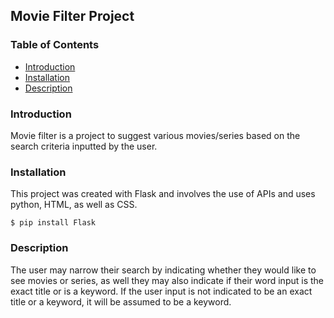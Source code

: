 ## Movie Filter Project

### Table of Contents
* [Introduction](#Introduction)
* [Installation](#Installation)
* [Description](#Description) 

### Introduction
Movie filter is a project to suggest various movies/series based on the search criteria inputted by the user. 

### Installation 
This project was created with Flask and involves the use of APIs and uses python, HTML, as well as CSS.
```
$ pip install Flask
```

### Description
The user may narrow their search by indicating whether they would like to see movies or series, as well they may also indicate if their word input is the exact title or is a keyword. If the user input is not indicated to be an exact title or a keyword, it will be assumed to be a keyword.